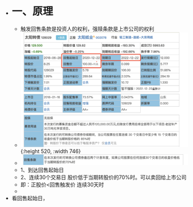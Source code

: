 - # 一、原理
	- 触发回售条款是投资人的权利，强赎条款是上市公司的权利
	- ![image.png](../assets/image_1668607316616_0.png){:height 520, :width 746}
	- ![image.png](../assets/image_1668607448019_0.png)
	- 1、到达回售起始日
	- 2、连续30个交易日 股价低于当期转股价的70%时。可以卖回给上市公司
	- 即：正股价<回售触发价   连续30天时
	-
- 看回售起始日，